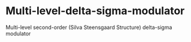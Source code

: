 # Multi-level-delta-sigma-modulator
Multi-level second-order (Silva Steensgaard Structure) delta-sigma modulator

